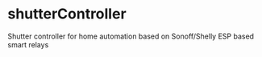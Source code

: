 # shutterController
Shutter controller for home automation based on Sonoff/Shelly ESP based smart relays
